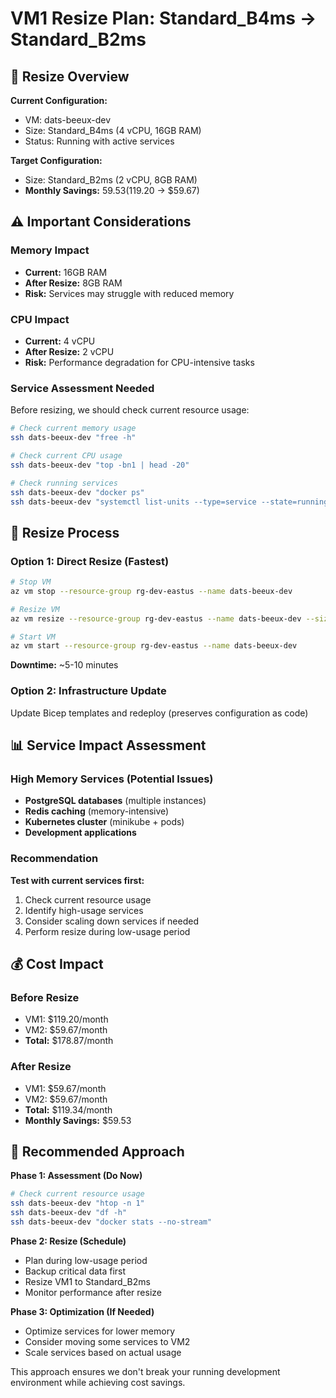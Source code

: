 # VM1 Resize Plan: Standard_B4ms → Standard_B2ms

## 🎯 Resize Overview

**Current Configuration:**
- VM: dats-beeux-dev
- Size: Standard_B4ms (4 vCPU, 16GB RAM)
- Status: Running with active services

**Target Configuration:**
- Size: Standard_B2ms (2 vCPU, 8GB RAM)
- **Monthly Savings:** $59.53 ($119.20 → $59.67)

## ⚠️ Important Considerations

### Memory Impact
- **Current:** 16GB RAM
- **After Resize:** 8GB RAM
- **Risk:** Services may struggle with reduced memory

### CPU Impact  
- **Current:** 4 vCPU
- **After Resize:** 2 vCPU
- **Risk:** Performance degradation for CPU-intensive tasks

### Service Assessment Needed
Before resizing, we should check current resource usage:
```bash
# Check current memory usage
ssh dats-beeux-dev "free -h"

# Check current CPU usage
ssh dats-beeux-dev "top -bn1 | head -20"

# Check running services
ssh dats-beeux-dev "docker ps"
ssh dats-beeux-dev "systemctl list-units --type=service --state=running"
```

## 🚀 Resize Process

### Option 1: Direct Resize (Fastest)
```bash
# Stop VM
az vm stop --resource-group rg-dev-eastus --name dats-beeux-dev

# Resize VM
az vm resize --resource-group rg-dev-eastus --name dats-beeux-dev --size Standard_B2ms

# Start VM
az vm start --resource-group rg-dev-eastus --name dats-beeux-dev
```

**Downtime:** ~5-10 minutes

### Option 2: Infrastructure Update
Update Bicep templates and redeploy (preserves configuration as code)

## 📊 Service Impact Assessment

### High Memory Services (Potential Issues)
- **PostgreSQL databases** (multiple instances)
- **Redis caching** (memory-intensive)
- **Kubernetes cluster** (minikube + pods)
- **Development applications**

### Recommendation
**Test with current services first:**
1. Check current resource usage
2. Identify high-usage services  
3. Consider scaling down services if needed
4. Perform resize during low-usage period

## 💰 Cost Impact

### Before Resize
- VM1: $119.20/month
- VM2: $59.67/month  
- **Total:** $178.87/month

### After Resize
- VM1: $59.67/month
- VM2: $59.67/month
- **Total:** $119.34/month
- **Monthly Savings:** $59.53

## 🎯 Recommended Approach

**Phase 1: Assessment (Do Now)**
```bash
# Check current resource usage
ssh dats-beeux-dev "htop -n 1"
ssh dats-beeux-dev "df -h"
ssh dats-beeux-dev "docker stats --no-stream"
```

**Phase 2: Resize (Schedule)**
- Plan during low-usage period
- Backup critical data first
- Resize VM1 to Standard_B2ms
- Monitor performance after resize

**Phase 3: Optimization (If Needed)**
- Optimize services for lower memory
- Consider moving some services to VM2
- Scale services based on actual usage

This approach ensures we don't break your running development environment while achieving cost savings.